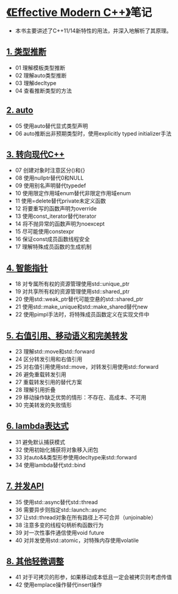 # [《Effective Modern C++》](https://learning.oreilly.com/library/view/effective-modern-c/9781491908419/)笔记
* 本书主要讲述了C++11/14新特性的用法，并深入地解析了其原理。

## [1. 类型推断](content/01%20%E7%B1%BB%E5%9E%8B%E6%8E%A8%E6%96%AD.md)
 * 01 理解模板类型推断
 * 02 理解auto类型推断
 * 03 理解decltype
 * 04 查看推断类型的方法

## [2. auto](content/02%20auto.md)
* 05 使用auto替代显式类型声明
* 06 auto推断出非预期类型时，使用explicitly typed initializer手法

## [3. 转向现代C++](content/03%20%E8%BD%AC%E5%90%91%E7%8E%B0%E4%BB%A3C%2B%2B.md)
* 07 创建对象时注意区分()和{}
* 08 使用nullptr替代0和NULL
* 09 使用别名声明替代typedef
* 10 使用限定作用域enum替代非限定作用域enum
* 11 使用=delete替代private未定义函数
* 12 将要重写的函数声明为override
* 13 使用const_iterator替代iterator
* 14 将不抛异常的函数声明为noexcept
* 15 尽可能使用constexpr
* 16 保证const成员函数线程安全
* 17 理解特殊成员函数的生成机制

## [4. 智能指针](content/04%20%E6%99%BA%E8%83%BD%E6%8C%87%E9%92%88.md)
* 18 对专属所有权的资源管理使用std::unique_ptr
* 19 对共享所有权的资源管理使用std::shared_ptr
* 20 使用std::weak_ptr替代可能空悬的std::shared_ptr
* 21 使用std::make_unique和std::make_shared替代new
* 22 使用pimpl手法时，将特殊成员函数定义在实现文件中

## [5. 右值引用、移动语义和完美转发](content/05%20%E5%8F%B3%E5%80%BC%E5%BC%95%E7%94%A8%E3%80%81%E7%A7%BB%E5%8A%A8%E8%AF%AD%E4%B9%89%E5%92%8C%E5%AE%8C%E7%BE%8E%E8%BD%AC%E5%8F%91.md)
* 23 理解std::move和std::forward
* 24 区分转发引用和右值引用
* 25 对右值引用使用std::move，对转发引用使用std::forward
* 26 避免重载转发引用
* 27 重载转发引用的替代方案
* 28 理解引用折叠
* 29 移动操作缺乏优势的情形：不存在、高成本、不可用
* 30 完美转发的失败情形

## [6. lambda表达式](content/06%20lambda%E8%A1%A8%E8%BE%BE%E5%BC%8F.md)
* 31 避免默认捕获模式
* 32 使用初始化捕获将对象移入闭包
* 33 对auto&&类型形参使用decltype来std::forward
* 34 使用lambda替代std::bind

## [7. 并发API](content/07%20%E5%B9%B6%E5%8F%91API.md)
* 35 使用std::async替代std::thread
* 36 需要异步则指定std::launch::async
* 37 让std::thread对象在所有路径上不可合并（unjoinable）
* 38 注意多变的线程句柄析构函数行为
* 39 对一次性事件通信使用void future
* 40 对并发使用std::atomic，对特殊内存使用volatile

## [8. 其他轻微调整](content/08%20%E5%85%B6%E4%BB%96%E8%BD%BB%E5%BE%AE%E8%B0%83%E6%95%B4.md)
* 41 对于可拷贝的形参，如果移动成本低且一定会被拷贝则考虑传值
* 42 使用emplace操作替代insert操作
